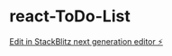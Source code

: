 # react-ToDo-List

[Edit in StackBlitz next generation editor ⚡️](https://stackblitz.com/~/github.com/riya180/react-ToDo-List)